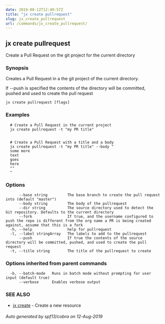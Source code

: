 ```yaml
---
date: 2019-08-12T12:49:57Z
title: "jx create pullrequest"
slug: jx_create_pullrequest
url: /commands/jx_create_pullrequest/
---
```

## jx create pullrequest

Create a Pull Request on the git project for the current directory

### Synopsis

Creates a Pull Request in a the git project of the current directory. 

If --push is specified the contents of the directory will be committed, pushed and used to create the pull request

```
jx create pullrequest [flags]
```

### Examples

```
  # Create a Pull Request in the current project
  jx create pullrequest -t "my PR title"
  
  
  # Create a Pull Request with a title and a body
  jx create pullrequest -t "my PR title" --body "
  some more
  text
  goes
  here
  ""
  "
```

### Options

```
      --base string         The base branch to create the pull request into (default "master")
      --body string         The body of the pullrequest
      --dir string          The source directory used to detect the Git repository. Defaults to the current directory
      --fork                If true, and the username configured to push the repo is different from the org name a PR is being created against, assume that this is a fork
  -h, --help                help for pullrequest
  -l, --label stringArray   The labels to add to the pullrequest
      --push                If true the contents of the source directory will be committed, pushed, and used to create the pull request
  -t, --title string        The title of the pullrequest to create
```

### Options inherited from parent commands

```
  -b, --batch-mode   Runs in batch mode without prompting for user input (default true)
      --verbose      Enables verbose output
```

### SEE ALSO

* [jx create](/commands/jx_create/)	 - Create a new resource

###### Auto generated by spf13/cobra on 12-Aug-2019
